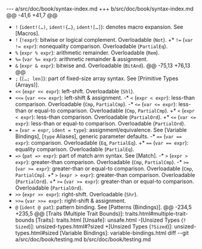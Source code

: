 --- a/src/doc/book/syntax-index.md
+++ b/src/doc/book/syntax-index.md
@@ -41,6 +41,7 @@
 
 * `!` (`ident!(…)`, `ident!{…}`, `ident![…]`): denotes macro expansion.  See [Macros].
 * `!` (`!expr`): bitwise or logical complement.  Overloadable (`Not`).
+* `!=` (`var != expr`): nonequality comparison.  Overloadable (`PartialEq`).
 * `%` (`expr % expr`): arithmetic remainder.  Overloadable (`Rem`).
 * `%=` (`var %= expr`): arithmetic remainder & assignment.
 * `&` (`expr & expr`): bitwise and.  Overloadable (`BitAnd`).
@@ -75,13 +76,13 @@
 * `;` (`[…; len]`): part of fixed-size array syntax.  See [Primitive Types (Arrays)].
 * `<<` (`expr << expr`): left-shift.  Overloadable (`Shl`).
 * `<<=` (`var <<= expr`): left-shift & assignment.
-* `<` (`expr < expr`): less-than comparison.  Overloadable (`Cmp`, `PartialCmp`).
-* `<=` (`var <= expr`): less-than or equal-to comparison.  Overloadable (`Cmp`, `PartialCmp`).
+* `<` (`expr < expr`): less-than comparison.  Overloadable (`PartialOrd`).
+* `<=` (`var <= expr`): less-than or equal-to comparison.  Overloadable (`PartialOrd`).
 * `=` (`var = expr`, `ident = type`): assignment/equivalence.  See [Variable Bindings], [`type` Aliases], generic parameter defaults.
-* `==` (`var == expr`): comparison.  Overloadable (`Eq`, `PartialEq`).
+* `==` (`var == expr`): equality comparison.  Overloadable (`PartialEq`).
 * `=>` (`pat => expr`): part of match arm syntax.  See [Match].
-* `>` (`expr > expr`): greater-than comparison.  Overloadable (`Cmp`, `PartialCmp`).
-* `>=` (`var >= expr`): greater-than or equal-to comparison.  Overloadable (`Cmp`, `PartialCmp`).
+* `>` (`expr > expr`): greater-than comparison.  Overloadable (`PartialOrd`).
+* `>=` (`var >= expr`): greater-than or equal-to comparison.  Overloadable (`PartialOrd`).
 * `>>` (`expr >> expr`): right-shift.  Overloadable (`Shr`).
 * `>>=` (`var >>= expr`): right-shift & assignment.
 * `@` (`ident @ pat`): pattern binding.  See [Patterns (Bindings)].
@@ -234,5 +235,5 @@
 [Traits (Multiple Trait Bounds)]: traits.html#multiple-trait-bounds
 [Traits]: traits.html
 [Unsafe]: unsafe.html
-[Unsized Types (`?Sized`)]: unsized-types.html#?sized
+[Unsized Types (`?Sized`)]: unsized-types.html#sized
 [Variable Bindings]: variable-bindings.html
diff --git a/src/doc/book/testing.md b/src/doc/book/testing.md
